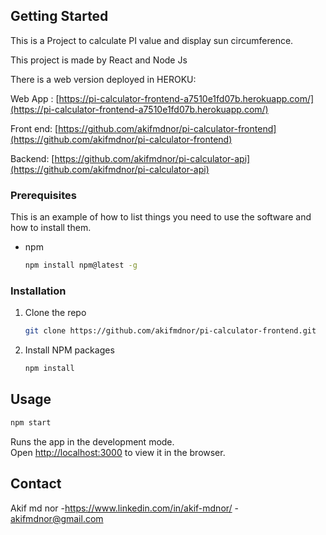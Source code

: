
<!-- GETTING STARTED -->
## Getting Started

This is a Project to calculate PI value and display sun circumference.

This project is made by React and Node Js

There is a web version deployed in HEROKU:

Web App : [https://pi-calculator-frontend-a7510e1fd07b.herokuapp.com/](https://pi-calculator-frontend-a7510e1fd07b.herokuapp.com/)

Front end: [https://github.com/akifmdnor/pi-calculator-frontend](https://github.com/akifmdnor/pi-calculator-frontend)

Backend: [https://github.com/akifmdnor/pi-calculator-api](https://github.com/akifmdnor/pi-calculator-api)

### Prerequisites

This is an example of how to list things you need to use the software and how to install them.
* npm
  ```sh
  npm install npm@latest -g
  ```

### Installation

1. Clone the repo
   ```sh
   git clone https://github.com/akifmdnor/pi-calculator-frontend.git
   ```
2. Install NPM packages
   ```sh
   npm install
   ```



<!-- USAGE EXAMPLES -->
## Usage
   ```sh
   npm start
   ```


Runs the app in the development mode.\
Open [http://localhost:3000](http://localhost:3000) to view it in the browser.



<!-- CONTACT -->
## Contact

Akif md nor  -https://www.linkedin.com/in/akif-mdnor/  - akifmdnor@gmail.com









